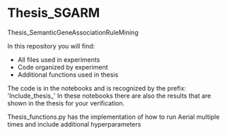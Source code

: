 # Thesis_SGARM
Thesis_SemanticGeneAssociationRuleMining


In this repository you will find:
- All files used in experiments
- Code organized by experiment
- Additional functions used in thesis

The code is in the notebooks and is recognized by the prefix: 'Include_thesis_' In these notebooks there are also the results that are shown in the thesis for your verification.

Thesis_functions.py has the implementation of how to run Aerial multiple times and include additional hyperparameters


